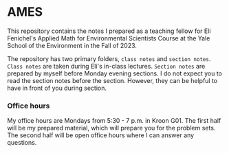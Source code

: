 # AMES
This repository contains the notes I prepared as a teaching fellow for Eli Fenichel's Applied Math for Environmental Scientists Course at the Yale School of the Environment in the Fall of 2023. 

The repository has two primary folders, `class notes` and `section notes`. `Class notes` are taken during Eli's in-class lectures. `Section notes` are prepared by myself before Monday evening sections. I do not expect you to read the section notes before the section. However, they can be helpful to have in front of you during section. 


### Office hours
My office hours are Mondays from 5:30 - 7 p.m. in Kroon G01. The first half will be my prepared material, which will prepare you for the problem sets. The second half will be open office hours where I can answer any questions. 

